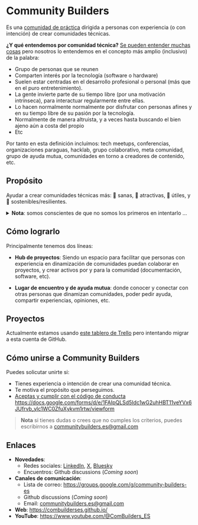 # Community Builders

Es una [comunidad de práctica](https://es.wikipedia.org/wiki/Comunidad_de_pr%C3%A1ctica) dirigida a personas con experiencia (o con intención) de crear comunidades técnicas.

**¿Y qué entendemos por comunidad técnica?**
[Se pueden entender muchas cosas](https://www.rauljimenez.info/es/blog/what-is-a-technical-community) pero nosotros lo entendemos en el concepto más amplio (inclusivo) de la palabra: 

* Grupo de personas que se reunen
* Comparten interés por la tecnología (software o hardware)
* Suelen estar centradas en el desarrollo profesional o personal (más que en el puro entretenimiento).
* La gente invierte parte de su tiempo libre (por una motivación intrínseca), para interactuar regularmente entre ellas.
* Lo hacen normalmente normalmente por disfrutar con personas afines y en su tiempo libre de su pasión por la tecnología. 
* Normalmente de manera altruista, y a veces hasta buscando el bien ajeno aún a costa del propio
* Etc

Por tanto en esta definición incluímos: tech meetups, conferencias, organizaciones paraguas, hacklab, grupo colaborativo, meta comunidad, grupo de ayuda mutua, comunidades en torno a creadores de contenido, etc.

## Propósito

Ayudar a crear comunidades técnicas más: 🌱 sanas, 🧲 atractivas, 🎯 útiles, y 💪 sostenibles/resilientes.

<details>
 <summary><strong>Nota</strong>: somos conscientes de que no somos los primeros en intentarlo ...</summary>
  
 ... pero arrancamos esta porque actualmente [no encontramos ninguna activa](https://www.rauljimenez.info/es/docs/communities/other-resources-for-community-organizers#iniciativas). Intentaremos aprovechar dentro de lo posible el trabajo hecho anteriormente por otras.

</details>

## Cómo lograrlo

Principalmente tenemos dos líneas:

* **Hub de proyectos**: Siendo un espacio para facilitar que personas con experiencia en dinamización de comunidades puedan colaborar en proyectos, y crear activos por y para la comunidad (documentación, software, etc).

* **Lugar de encuentro y de ayuda mutua**: donde conocer y conectar con otras personas que dinamizan comunidades, poder pedir ayuda, compartir experiencias, opiniones, etc.

## Proyectos

Actualmente estamos usando [este tablero de Trello](https://trello.com/b/fizmMeL8/comunidad-de-personas-que-dinamizan-comunidades) pero intentando migrar a esta cuenta de GitHub.

## Cómo unirse a Community Builders

Puedes solicutar unirte si:
* Tienes experiencia o intención de crear una comunidad técnica.
* Te motiva el propósito que perseguimos.
* [Aceptas y cumplir con el código de conducta](https://docs.google.com/presentation/d/1aKF09HUjtchR3m6ys2ne-zL9exFkp7I31QqJJMrFwiA/edit?usp=sharing)
https://docs.google.com/forms/d/e/1FAIpQLSd5Idc1wG2uhHBT11veYVx6JUfrvb_ylc1WC0ZfuXykvm1rtw/viewform

> **Nota** si tienes dudas o crees que no cumples los criterios, puedes escribirnos a communitybuilders.es@gmail.com

## Enlaces

* **Novedades**:
  * Redes sociales: [LinkedIn](https://www.linkedin.com/company/combuilders-es/?viewAsMember=true), [X](https://x.com/ComBuilders_ES), [Bluesky](https://bsky.app/profile/communitybuilders.bsky.social)
  * Encuentros: Github discussions (*Coming soon*)
* **Canales de comunicación**:
  * Lista de correo: https://groups.google.com/g/community-builders-es
  * Github discussions (*Coming soon*)
  * Email: communitybuilders.es@gmail.com
* **Web**: https://combuilderses.github.io/
* **YouTube**: https://www.youtube.com/@ComBuilders_ES
